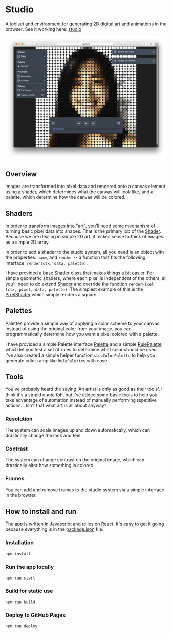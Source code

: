 # Studio

A toolset and environment for generating 2D digital art and animations in the browser. See it working here: [studio](http://blog.zmitri.com/studio)

![A screenshot of the environment](screenshot.png)

## Overview

Images are transformed into pixel data and rendered onto a canvas element using a shader, which determines what the canvas will look like, and a palette, which determine how the canvas will be colored.

## Shaders

In order to transform images into "art", you'll need some mechanism of turning basic pixel data into shapes. That is the primary job of the [Shader](https://en.wikipedia.org/wiki/Shader). Because we are dealing in simple 2D art, it makes sense to think of images as a simple 2D array.

In order to add a shader to the studio system, all you need is an object with the properties: `name`, and `render` -- a function that fits the following interface: `render(ctx, data, palette)`.

I have provided a base [Shader](Shaders/Shader.js) class that makes things a bit easier. For simple geometric shaders, where each pixel is independent of the others, all you'll need to do extend [Shader](Shaders/Shader.js) and override the function `renderPixel (ctx, pixel, data, palette)`. The simplest example of this is the [PixelShader](Shaders/PixelShader.js) which simply renders a square.

## Palettes

Palettes provide a simple way of applying a color scheme to your canvas. Instead of using the original color from your image, you can programmatically determine how you want a pixel colored with a palette.

I have provided a simple Palette interface [Palette](Palette/Palette.js) and a simple [RulePalette](Palette/RulePalette.js) which let you test a set of rules to determine what color should be used. I've also created a simple helper function `stepColorPalette` to help you generate color ramp like `RulePalette`s with ease.

## Tools

You've probably heard the saying 'An artist is only as good as their tools'. I think it's a stupid quote tbh, but I've added some basic tools to help you take advantage of automation instead of manually performing repetitive actions... Isn't that what art is all about anyway?

### Resolution

The system can scale images up and down automatically, which can drastically change the look and feel.

### Contrast

The system can change contrast on the original image, which can drastically alter how something is colored.

### Frames

You can add and remove frames to the studio system via a simple interface in the browser.

## How to install and run

The app is written in Javascript and relies on React. It's easy to get it going because everything is in the [package.json](package.json) file.

### Installation

```
npm install
```

### Run the app locally

```
npm run start
```

### Build for static use

```
npm run build
```

### Deploy to GitHub Pages

```
npm run deploy
```
